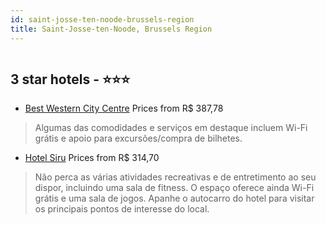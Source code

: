 ```yaml
---
id: saint-josse-ten-noode-brussels-region
title: Saint-Josse-ten-Noode, Brussels Region
---
```


<center><img src="https://i.travelapi.com/hotels/1000000/580000/574800/574788/5c4b65a4_z.jpg" alt="" /></center>


##  3 star hotels - ⭐️⭐️⭐️

-    [Best Western City Centre](https://www.hurb.com/br/aud/https://www.hurb.com/br/hotels/saint-josse-ten-noode/best-western-city-centre-HT-QU6B?cmp=18055) Prices from R$ 387,78
   > Algumas das comodidades e serviços em destaque incluem Wi-Fi grátis e apoio para excursões/compra de bilhetes.
-    [Hotel Siru](https://www.hurb.com/br/aud/https://www.hurb.com/br/hotels/saint-josse-ten-noode/hotel-siru-HT-DN0X?cmp=18055) Prices from R$ 314,70
   > Não perca as várias atividades recreativas e de entretimento ao seu dispor, incluindo uma sala de fitness. O espaço oferece ainda Wi-Fi grátis e uma sala de jogos. Apanhe o autocarro do hotel para visitar os principais pontos de interesse do local.
